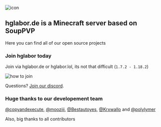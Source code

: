 

![icon](https://avatars.githubusercontent.com/u/71789044?s=200&v=4)

## hglabor.de is a Minecraft server based on SoupPVP

Here you can find all of our open source projects

### Join hglabor today

Join via hglabor.de or hglabor.lol, its not that difficult (`1.7.2 - 1.18.2`)

![how to join](https://i.imgur.com/Im72Qa4.gif)

Questions? [Join our discord](https://discord.gg/Hx2zgZRV5a).

### Huge thanks to our developement team

[@copyandexecute](https://github.com/copyandexecute), [@mooziii](https://github.com/mooziii), [@Bestautoyes](https://github.com/BestAutoyes), [@Krxwallo](https://github.com/Krxwallo) and [@polylymer](https://github.com/polylymer)

Also, big thanks to all contributors

